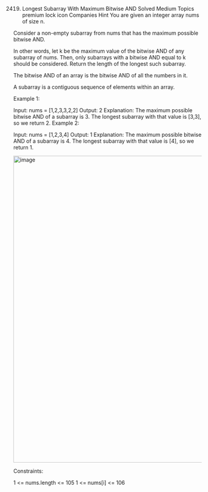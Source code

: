 2419. Longest Subarray With Maximum Bitwise AND
Solved
Medium
Topics
premium lock icon
Companies
Hint
You are given an integer array nums of size n.

Consider a non-empty subarray from nums that has the maximum possible bitwise AND.

In other words, let k be the maximum value of the bitwise AND of any subarray of nums. Then, only subarrays with a bitwise AND equal to k should be considered.
Return the length of the longest such subarray.

The bitwise AND of an array is the bitwise AND of all the numbers in it.

A subarray is a contiguous sequence of elements within an array.



Example 1:

Input: nums = [1,2,3,3,2,2]
Output: 2
Explanation:
The maximum possible bitwise AND of a subarray is 3.
The longest subarray with that value is [3,3], so we return 2.
Example 2:

Input: nums = [1,2,3,4]
Output: 1
Explanation:
The maximum possible bitwise AND of a subarray is 4.
The longest subarray with that value is [4], so we return 1.

<img width="1098" height="818" alt="image" src="https://github.com/user-attachments/assets/f4ab0dec-dea7-484f-ba5c-b3872b80e8d8" />


Constraints:

1 <= nums.length <= 105
1 <= nums[i] <= 106
